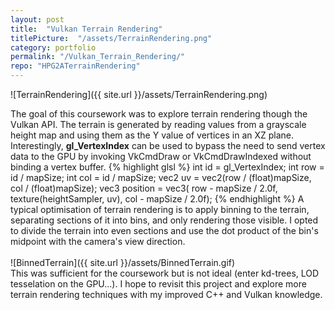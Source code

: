 ```yaml
---
layout: post
title:  "Vulkan Terrain Rendering"
titlePicture:  "/assets/TerrainRendering.png"
category: portfolio
permalink: "/Vulkan_Terrain_Rendering/"
repo: "HPG2ATerrainRendering"
---
```


<!--end-excerpt-->

![TerrainRendering]({{ site.url }}/assets/TerrainRendering.png)

The goal of this coursework was to explore terrain rendering though the Vulkan API. The terrain is generated by reading values from a grayscale height map and using them as the Y value of vertices in an XZ plane.\
Interestingly, __gl_VertexIndex__ can be used to bypass the need to send vertex data to the GPU by invoking VkCmdDraw or VkCmdDrawIndexed without binding a vertex buffer.
{% highlight glsl %}
int id = gl_VertexIndex;
int row = id / mapSize;
int col = id / mapSize;
vec2 uv = vec2(row / (float)mapSize, col / (float)mapSize);
vec3 position = vec3(
     row - mapSize / 2.0f,
     texture(heightSampler, uv),
     col - mapSize / 2.0f);
{% endhighlight %}
A typical optimisation of terrain rendering is to apply binning to the terrain, separating sections of it into bins, and only rendering those visible. I opted to divide the terrain into even sections and use the dot product of the bin's midpoint with the camera's view direction.\
\
![BinnedTerrain]({{ site.url }}/assets/BinnedTerrain.gif)\
This was sufficient for the coursework but is not ideal (enter kd-trees, LOD tesselation on the GPU...). I hope to revisit this project and explore more terrain rendering techniques with my improved C++ and Vulkan knowledge.
